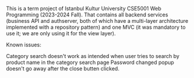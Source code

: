 This is a term project of Istanbul Kultur University CSE5001 Web Programming (2023-2024 Fall). That contains all backend services (business API and authserver, both of which have a multi-layer architecture implemented with a repository pattern) 
and one MVC (it was mandatory to use it; we are only using it for the view layer).


Known issues:

Category search doesn't work as intended when user tries to search by product name in the category search page
Password changed popup doesn't go away after the close butten clicked.
